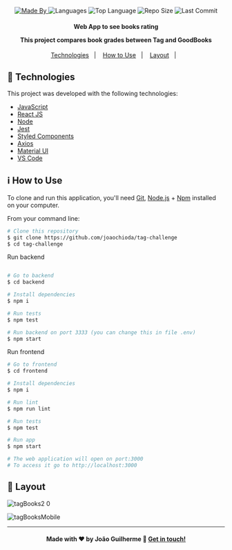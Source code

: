 
<p align="center">
  <a href="https://www.linkedin.com/in/joaoguilherme38/">
  <img alt="Made By" src="https://img.shields.io/static/v1?label=Made%20By&message=Joao%20Guilherme&color=purple&style=for-the-badge">
	</a>
  
  <img alt="Languages" src="https://img.shields.io/github/languages/count/joaochioda/tag-challenge?style=for-the-badge">
  
  <img alt="Top Language" src="https://img.shields.io/github/languages/top/joaochioda/tag-challenge?style=for-the-badge">
  
  <img alt="Repo Size" src="https://img.shields.io/github/repo-size/joaochioda/tag-challenge?style=for-the-badge">
  
  <img alt="Last Commit" src="https://img.shields.io/github/last-commit/joaochioda/tag-challenge?style=for-the-badge">
</p>

<h4 align="center">
  <p>Web App to see books rating</p>
  
  <p>This project compares book grades between Tag and GoodBooks</p>

</h4>

<p align="center">
  <a href="#rocket-technologies">Technologies</a>&nbsp;&nbsp;&nbsp;|&nbsp;&nbsp;&nbsp;
  <a href="#information_source-how-to-use">How to Use</a>&nbsp;&nbsp;&nbsp;|&nbsp;&nbsp;&nbsp;
  <a href="#art-layout">Layout</a>&nbsp;&nbsp;&nbsp;|&nbsp;&nbsp;&nbsp;
</p>

## :rocket: Technologies

This project was developed with the following technologies:

- [JavaScript](https://developer.mozilla.org/pt-BR/docs/Web/JavaScript)
- [React JS](https://reactjs.org/docs/getting-started.html)
- [Node](https://nodejs.org/en/)
- [Jest](https://jestjs.io/pt-BR/)
- [Styled Components](https://styled-components.com/)
- [Axios](https://github.com/axios/axios)
- [Material UI](https://material-ui.com/)
- [VS Code][vc]



## :information_source: How to Use

To clone and run this application, you'll need [Git](https://git-scm.com), [Node.js][nodejs] + [Npm](https://www.npmjs.com/) installed on your computer.

From your command line:

```bash
# Clone this repository
$ git clone https://github.com/joaochioda/tag-challenge
$ cd tag-challenge
````

Run backend

````bash

# Go to backend
$ cd backend

# Install dependencies
$ npm i

# Run tests
$ npm test

# Run backend on port 3333 (you can change this in file .env)
$ npm start

````

Run frontend

````bash
# Go to frontend
$ cd frontend

# Install dependencies
$ npm i

# Run lint
$ npm run lint

# Run tests
$ npm test

# Run app
$ npm start

# The web application will open on port:3000
# To access it go to http://localhost:3000
````

## :art: Layout


![tagBooks2 0](https://user-images.githubusercontent.com/47106171/130368191-f036f364-3d2c-4713-8502-4e815ffaa228.gif)

![tagBooksMobile](https://user-images.githubusercontent.com/47106171/130368358-ef800cef-f7a6-49d7-8ff2-58fe29b8498c.gif)

---

<h4 align="center">
    Made with ♥ by João Guilherme 👋 <a href="https://www.linkedin.com/in/joaoguilherme38/" target="_blank">Get in touch!</a>
</h4>

[nodejs]: https://nodejs.org/
[git]: https://git-scm.com
[vc]: https://code.visualstudio.com/

